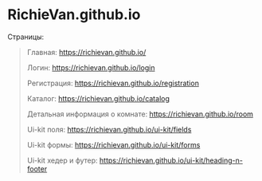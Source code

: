 # RichieVan.github.io
Страницы:
>Главная: https://richievan.github.io/
>
>Логин: https://richievan.github.io/login
>
>Регистрация: https://richievan.github.io/registration
>
>Каталог: https://richievan.github.io/catalog
>
>Детальная информация о комнате: https://richievan.github.io/room
>
>Ui-kit поля: https://richievan.github.io/ui-kit/fields
>
>Ui-kit формы: https://richievan.github.io/ui-kit/forms
>
>Ui-kit хедер и футер: https://richievan.github.io/ui-kit/heading-n-footer
>
